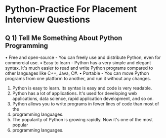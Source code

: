 # Python-Practice For Placement Interview Questions

## Q 1) Tell Me Something About Python Programming
• Free and open-source - You can freely use and distribute Python, even for
commercial use.
• Easy to learn - Python has a very simple and elegant syntax. It's much
easier to read and write Python programs compared to other languages like
C++, Java, C#.
• Portable - You can move Python programs from one platform to another, and run it without any changes.

1.	Python is easy to learn. Its syntax is easy and code is very readable.
2.	Python has a lot of applications. It's used for developing web applications, data science, rapid application development, and so on.
3.	Python allows you to write programs in fewer lines of code than most of the
4.	programming languages.
5.	The popularity of Python is growing rapidly. Now it's one of the most popular
6.	programming languages.

